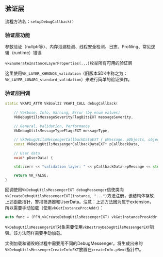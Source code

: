 

## 验证层

流程方法名：`setupDebugCallback()`

### 验证层功能

参数验证（nullptr等）、内存泄漏检测、线程安全检测、日志、Profiling、常见逻辑（runtime）错误

`vkEnumerateInstanceLayerProperties(...)`枚举所有可用的验证层

这里使用`VK_LAYER_KHRONOS_validation`（旧版本SDK中称之为：`VK_LAYER_LUNARG_standard_validation`）来进行简单的验证操作。

### 验证层回调

```c++
static VKAPI_ATTR VkBool32 VKAPI_CALL debugCallback(
    
    // Verbose, Info, Warning, Error (by enum values)
    VkDebugUtilsMessageSeverityFlagBitsEXT messageSeverity,
    
    // General, Validation, Performance
    VkDebugUtilsMessageTypeFlagsEXT messageType,
    
    // VkDebugUtilsMessengerCallbackDataEXT { pMessage, pObjects, objectCount }
    const VkDebugUtilsMessengerCallbackDataEXT* pCallbackData,
    
    // User data
    void* pUserData) {

    std::cerr << "validation layer: " << pCallbackData->pMessage << std::endl;

    return VK_FALSE;
}
```

回调使用`VkDebugUtilsMessengerEXT debugMessenger`信使类向`vkCreateDebugUtilsMessengerEXT(instance, "...")`方法注册，该结构体存放上述函数指针，警报筛选器和UserData。注意：上述方法因为属于extension，所以需要手动加载（使用`vkGetInstanceProcAddr`）：

```c++
auto func = (PFN_vkCreateDebugUtilsMessengerEXT) vkGetInstanceProcAddr(instance, "vkCreateDebugUtilsMessengerEXT");
```

`VkDebugUtilsMessengerEXT`对象需要使用`vkDestroyDebugUtilsMessengerEXT`销毁。该方法同样需要手动加载。

实例加载和销毁的过程中需要用不同的DebugMessenger。将生成出来的`VkDebugUtilsMessengerCreateInfoEXT`放置在`createInfo.pNext`指针中。

